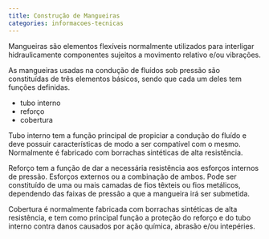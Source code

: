 ```yaml
---
title: Construção de Mangueiras
categories: informacoes-tecnicas
---
```


Mangueiras são elementos flexíveis normalmente utilizados para interligar hidraulicamente componentes sujeitos a movimento relativo e/ou vibrações.

As mangueiras usadas na condução de fluídos sob pressão são constituídas de três elementos básicos, sendo que cada um deles tem funções definidas.

- tubo interno
- reforço
- cobertura

Tubo interno tem a função principal de propiciar a condução do fluído e deve possuir características de modo a ser compatível com o mesmo. Normalmente é fabricado com borrachas sintéticas de alta resistência.

Reforço tem a função de dar a necessária resistência aos esforços internos de pressão. Esforços externos ou a combinação de ambos. Pode ser constituído de uma ou mais camadas de fios têxteis ou fios metálicos, dependendo das faixas de pressão a que a mangueira irá ser submetida.

Cobertura é normalmente fabricada com borrachas sintéticas de alta resistência, e tem como principal função a proteção do reforço e do tubo interno contra danos causados por ação química, abrasão e/ou intepéries.

